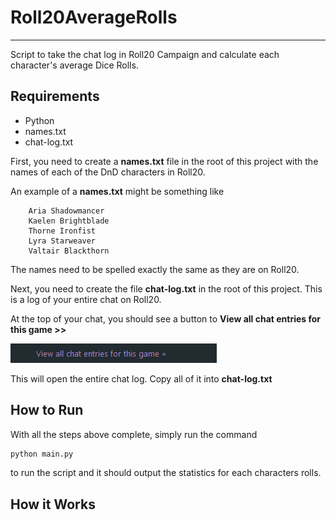 # Roll20AverageRolls
---

Script to take the chat log in Roll20 Campaign and calculate each character's average Dice Rolls.

## Requirements

- Python
- names.txt
- chat-log.txt

First, you need to create a **names.txt** file in the root of this project with the names of each of the DnD characters in Roll20.

An example of a **names.txt** might be something like

```
    Aria Shadowmancer
    Kaelen Brightblade
    Thorne Ironfist
    Lyra Starweaver
    Valtair Blackthorn
```

The names need to be spelled exactly the same as they are on Roll20. 

Next, you need to create the file **chat-log.txt** in the root of this project. This is a log of your entire chat on Roll20. 

At the top of your chat, you should see a button to **View all chat entries for this game >>**

![](images/view_all_chat_entries.png)

This will open the entire chat log. Copy all of it into **chat-log.txt**

## How to Run 

With all the steps above complete, simply run the command

```sh
python main.py
```

to run the script and it should output the statistics for each characters rolls.

## How it Works